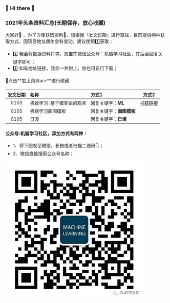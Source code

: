 ### 🙋 Hi there 🌱
### 2021年头条资料汇总(长期保存，放心收藏)

大家好👯 ，为了方便获取资料📘，请根据「发文日期」进行查找，目前提供两种获取方式，因项目地址偶尔会有变动，建议使用1️⃣获取：
- 1️⃣ 我会将数据资料打包，放置在微信公众号：机器学习社区，在后台回复关键字即可；
- 2️⃣ 如有地址链接，我会一并附上，你也可自行下载；

🐒点击**右上角Star⭐**进行收藏

| 发文日期 |名称|方式1 |方式2|
| :---------:|:-----------|:-----------|:-----------:|
| 0103 |机器学习 :基于概率论的观点|回复关键字：**ML** |[书籍链接](https://github.com/probml/pml-book/releases/download/2020-12-28/pml1-2020-12-28.pdf)|
| 0105 | 机器学习画图模板 |回复关键字：**画图模板**  ||
| 0105 | 日漫 | 回复关键字：**日漫**  ||

#### 公众号:机器学习社区，添加方式有两种：

- 1、将下图发至微信，长按或者扫描二维码👇；
- 2、微信直接搜索公众号名称；

![机器学习社区](/2021/pic/WechatIMG14.jpeg)
